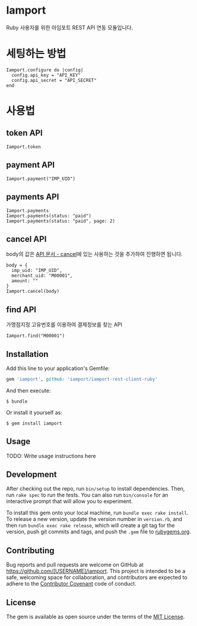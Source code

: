 # Iamport

Ruby 사용자를 위한 아임포트 REST API 연동 모듈입니다.

# 세팅하는 방법
```
Iamport.configure do |config|
  config.api_key = "API_KEY"
  config.api_secret = "API_SECRET"
end
```

# 사용법
## token API
```
Iamport.token
```

## payment API
```
Iamport.payment("IMP_UID")
```

## payments API
```
Iamport.payments
Iamport.payments(status: "paid")
Iamport.payments(status: "paid", page: 2)
```

## cancel API
body의 값은 [API 문서 - cancel](https://api.iamport.kr/#!/payments/cancelPayment)에 있는 사용하는 것을 추가하여 진행하면 됩니다.​
```
body = {
  imp_uid: "IMP_UID",
  merchant_uid: "M00001",
  amount: ""
}
Iamport.cancel(body)
```

## find API
가맹점지정 고유번호를 이용하여 결제정보를 찾는 API

```
Iamport.find("M00001")
```

## Installation

Add this line to your application's Gemfile:

```ruby
gem 'iamport', github: 'iamport/iamport-rest-client-ruby'
```

And then execute:

    $ bundle

Or install it yourself as:

    $ gem install iamport

## Usage

TODO: Write usage instructions here

## Development

After checking out the repo, run `bin/setup` to install dependencies. Then, run `rake spec` to run the tests. You can also run `bin/console` for an interactive prompt that will allow you to experiment.

To install this gem onto your local machine, run `bundle exec rake install`. To release a new version, update the version number in `version.rb`, and then run `bundle exec rake release`, which will create a git tag for the version, push git commits and tags, and push the `.gem` file to [rubygems.org](https://rubygems.org).

## Contributing

Bug reports and pull requests are welcome on GitHub at https://github.com/[USERNAME]/iamport. This project is intended to be a safe, welcoming space for collaboration, and contributors are expected to adhere to the [Contributor Covenant](contributor-covenant.org) code of conduct.


## License

The gem is available as open source under the terms of the [MIT License](http://opensource.org/licenses/MIT).

